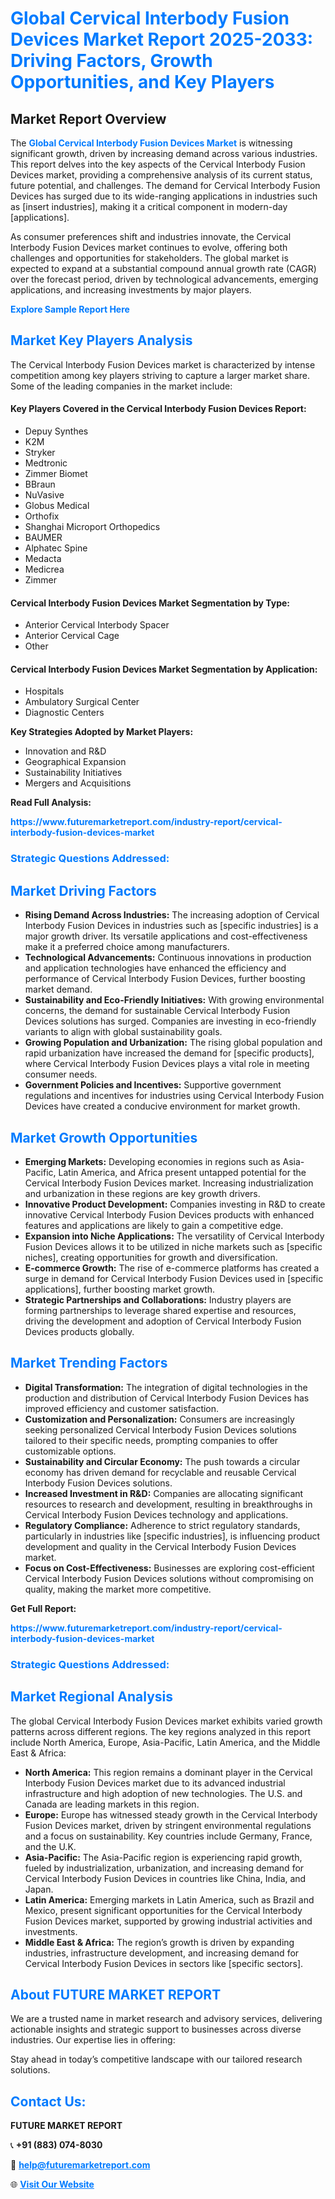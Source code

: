 <h1 style="color: #007BFF;">Global Cervical Interbody Fusion Devices Market Report 2025-2033: Driving Factors, Growth Opportunities, and Key Players</h1>

<section id="overview">
<h2>Market Report Overview</h2>
<p>The <a href="https://www.futuremarketreport.com/industry-report/cervical-interbody-fusion-devices-market" style="color: #007BFF; text-decoration: none;"><strong>Global Cervical Interbody Fusion Devices Market</strong></a> is witnessing significant growth, driven by increasing demand across various industries. This report delves into the key aspects of the Cervical Interbody Fusion Devices market, providing a comprehensive analysis of its current status, future potential, and challenges. The demand for Cervical Interbody Fusion Devices has surged due to its wide-ranging applications in industries such as [insert industries], making it a critical component in modern-day [applications].</p>
<p>As consumer preferences shift and industries innovate, the Cervical Interbody Fusion Devices market continues to evolve, offering both challenges and opportunities for stakeholders. The global market is expected to expand at a substantial compound annual growth rate (CAGR) over the forecast period, driven by technological advancements, emerging applications, and increasing investments by major players.</p>
</section>

<section id="overview">
<p><a href="https://www.futuremarketreport.com/request-sample/reportId=57387" style="color: #007BFF; text-decoration: none;"><strong>Explore Sample Report Here</strong></a></p>
</section>

<section id="key-players">
<h2 style="color: #007BFF;">Market Key Players Analysis</h2>
<p>The Cervical Interbody Fusion Devices market is characterized by intense competition among key players striving to capture a larger market share. Some of the leading companies in the market include:</p>
<h4>Key Players Covered in the Cervical Interbody Fusion Devices Report:</h4>
<ul><li>Depuy Synthes</li><li>K2M</li><li>Stryker</li><li>Medtronic</li><li>Zimmer Biomet</li><li>BBraun</li><li>NuVasive</li><li>Globus Medical</li><li>Orthofix</li><li>Shanghai Microport Orthopedics</li><li>BAUMER</li><li>Alphatec Spine</li><li>Medacta</li><li>Medicrea</li><li>Zimmer</li></ul>
<h4>Cervical Interbody Fusion Devices Market Segmentation by Type:</h4>
<ul><li>Anterior Cervical Interbody Spacer</li><li>Anterior Cervical Cage</li><li>Other</li></ul>

<h4>Cervical Interbody Fusion Devices Market Segmentation by Application:</h4>
<ul><li>Hospitals</li><li>Ambulatory Surgical Center</li><li>Diagnostic Centers</li></ul>
<p><strong>Key Strategies Adopted by Market Players:</strong></p>
<ul>
<li>Innovation and R&D</li>
<li>Geographical Expansion</li>
<li>Sustainability Initiatives</li>
<li>Mergers and Acquisitions</li>
</ul>
</section>

<section>
<p><strong>Read Full Analysis: </strong></p><a href="https://www.futuremarketreport.com/industry-report/cervical-interbody-fusion-devices-market" style="color: #007BFF; text-decoration: none;"><strong>https://www.futuremarketreport.com/industry-report/cervical-interbody-fusion-devices-market</strong></a>
<h3 style="color: #007BFF;">Strategic Questions Addressed:</h3>
</section>

<section id="driving-factors">
<h2 style="color: #007BFF;">Market Driving Factors</h2>
<ul>
<li><strong>Rising Demand Across Industries:</strong> The increasing adoption of Cervical Interbody Fusion Devices in industries such as [specific industries] is a major growth driver. Its versatile applications and cost-effectiveness make it a preferred choice among manufacturers.</li>
<li><strong>Technological Advancements:</strong> Continuous innovations in production and application technologies have enhanced the efficiency and performance of Cervical Interbody Fusion Devices, further boosting market demand.</li>
<li><strong>Sustainability and Eco-Friendly Initiatives:</strong> With growing environmental concerns, the demand for sustainable Cervical Interbody Fusion Devices solutions has surged. Companies are investing in eco-friendly variants to align with global sustainability goals.</li>
<li><strong>Growing Population and Urbanization:</strong> The rising global population and rapid urbanization have increased the demand for [specific products], where Cervical Interbody Fusion Devices plays a vital role in meeting consumer needs.</li>
<li><strong>Government Policies and Incentives:</strong> Supportive government regulations and incentives for industries using Cervical Interbody Fusion Devices have created a conducive environment for market growth.</li>
</ul>
</section>

<section id="growth-opportunities">
<h2 style="color: #007BFF;">Market Growth Opportunities</h2>
<ul>
<li><strong>Emerging Markets:</strong> Developing economies in regions such as Asia-Pacific, Latin America, and Africa present untapped potential for the Cervical Interbody Fusion Devices market. Increasing industrialization and urbanization in these regions are key growth drivers.</li>
<li><strong>Innovative Product Development:</strong> Companies investing in R&D to create innovative Cervical Interbody Fusion Devices products with enhanced features and applications are likely to gain a competitive edge.</li>
<li><strong>Expansion into Niche Applications:</strong> The versatility of Cervical Interbody Fusion Devices allows it to be utilized in niche markets such as [specific niches], creating opportunities for growth and diversification.</li>
<li><strong>E-commerce Growth:</strong> The rise of e-commerce platforms has created a surge in demand for Cervical Interbody Fusion Devices used in [specific applications], further boosting market growth.</li>
<li><strong>Strategic Partnerships and Collaborations:</strong> Industry players are forming partnerships to leverage shared expertise and resources, driving the development and adoption of Cervical Interbody Fusion Devices products globally.</li>
</ul>
</section>

<section id="trending-factors">
<h2 style="color: #007BFF;">Market Trending Factors</h2>
<ul>
<li><strong>Digital Transformation:</strong> The integration of digital technologies in the production and distribution of Cervical Interbody Fusion Devices has improved efficiency and customer satisfaction.</li>
<li><strong>Customization and Personalization:</strong> Consumers are increasingly seeking personalized Cervical Interbody Fusion Devices solutions tailored to their specific needs, prompting companies to offer customizable options.</li>
<li><strong>Sustainability and Circular Economy:</strong> The push towards a circular economy has driven demand for recyclable and reusable Cervical Interbody Fusion Devices solutions.</li>
<li><strong>Increased Investment in R&D:</strong> Companies are allocating significant resources to research and development, resulting in breakthroughs in Cervical Interbody Fusion Devices technology and applications.</li>
<li><strong>Regulatory Compliance:</strong> Adherence to strict regulatory standards, particularly in industries like [specific industries], is influencing product development and quality in the Cervical Interbody Fusion Devices market.</li>
<li><strong>Focus on Cost-Effectiveness:</strong> Businesses are exploring cost-efficient Cervical Interbody Fusion Devices solutions without compromising on quality, making the market more competitive.</li>
</ul>
</section>

<section>
<p><strong>Get Full Report: </strong></p><a href="https://www.futuremarketreport.com/industry-report/cervical-interbody-fusion-devices-market" style="color: #007BFF; text-decoration: none;"><strong>https://www.futuremarketreport.com/industry-report/cervical-interbody-fusion-devices-market</strong></a>
<h3 style="color: #007BFF;">Strategic Questions Addressed:</h3>
</section>


<section id="regional-analysis">
<h2 style="color: #007BFF;">Market Regional Analysis</h2>
<p>The global Cervical Interbody Fusion Devices market exhibits varied growth patterns across different regions. The key regions analyzed in this report include North America, Europe, Asia-Pacific, Latin America, and the Middle East & Africa:</p>
<ul>
<li><strong>North America:</strong> This region remains a dominant player in the Cervical Interbody Fusion Devices market due to its advanced industrial infrastructure and high adoption of new technologies. The U.S. and Canada are leading markets in this region.</li>
<li><strong>Europe:</strong> Europe has witnessed steady growth in the Cervical Interbody Fusion Devices market, driven by stringent environmental regulations and a focus on sustainability. Key countries include Germany, France, and the U.K.</li>
<li><strong>Asia-Pacific:</strong> The Asia-Pacific region is experiencing rapid growth, fueled by industrialization, urbanization, and increasing demand for Cervical Interbody Fusion Devices in countries like China, India, and Japan.</li>
<li><strong>Latin America:</strong> Emerging markets in Latin America, such as Brazil and Mexico, present significant opportunities for the Cervical Interbody Fusion Devices market, supported by growing industrial activities and investments.</li>
<li><strong>Middle East & Africa:</strong> The region’s growth is driven by expanding industries, infrastructure development, and increasing demand for Cervical Interbody Fusion Devices in sectors like [specific sectors].</li>
</ul>
</section>

<footer>
<h2 style="color: #007BFF;">About FUTURE MARKET REPORT</h2>
<p>We are a trusted name in market research and advisory services, delivering actionable insights and strategic support to businesses across diverse industries. Our expertise lies in offering:</p>

<p>Stay ahead in today’s competitive landscape with our tailored research solutions.</p>

<h2 style="color: #007BFF;">Contact Us:</h2>
<p><strong>FUTURE MARKET REPORT</strong></p>
<p>📞 <strong>+91 (883) 074-8030</strong></p>
<p>📧 <strong><a href="mailto:help@futuremarketreport.com" style="color: #007BFF;">help@futuremarketreport.com</a></strong></p>
<p>🌐 <strong><a href="https://www.futuremarketreport.com/" style="color: #007BFF;">Visit Our Website</a></strong></p>
</footer>